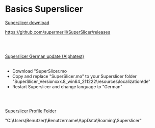 # Basics Superslicer

<u>Superslicer download</u>

https://github.com/supermerill/SuperSlicer/releases

<br>
</br>

<u>Superslicer German update (Alphatest)</u>
<br>
</br>
- Download "SuperSlicer.mo
- Copy and replace "SuperSlicer.mo" to your Superslicer folder "SuperSlicer_Versionxxx.8_win64_211222\resources\localization\de"
- Restart Superslicer and change language to "German"
<br>
</br>
 
<u>Superslicer Profile Folder</u>

"C:\Users(Benutzer)\Benutzername\AppData\Roaming\Superslicer"
